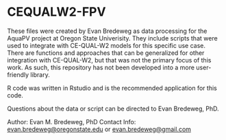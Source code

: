 # CEQUALW2-FPV

These files were created by Evan Bredeweg as data processing for the AquaPV project at Oregon State Univerisity. They include scripts that were used to integrate with CE-QUAL-W2 models for this specific use case. There are functions and approaches that can be generalized for other integration with CE-QUAL-W2, but that was not the primary focus of this work. As such, this repository has not been developed into a more user-friendly library.

R code was written in Rstudio and is the recommended application for this code.

Questions about the data or script can be directed to Evan Bredeweg, PhD.

Author: Evan M. Bredeweg, PhD
Contact Info: evan.bredeweg@oregonstate.edu or evan.bredeweg@gmail.com
